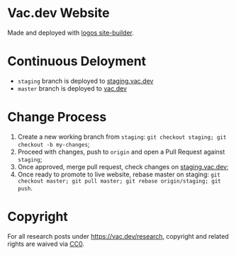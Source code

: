 # Vac.dev Website

Made and deployed with [logos site-builder](https://github.com/acid-info/logos-site-builder).

# Continuous Deloyment

- `staging` branch is deployed to [staging.vac.dev](https://staging.vac.dev)
- `master` branch is deployed to [vac.dev](https://vac.dev)

# Change Process

1. Create a new working branch from `staging`: `git checkout staging; git checkout -b my-changes`;
2. Proceed with changes, push to `origin` and open a Pull Request against `staging`;
3. Once approved, merge pull request, check changes on [staging.vac.dev](https://staging.vac.dev);
4. Once ready to promote to live website, rebase master on staging: `git checkout master; git pull master; git rebase origin/staging; git push`.

# Copyright

For all research posts under https://vac.dev/research, copyright and related rights are waived via [CC0](https://creativecommons.org/publicdomain/zero/1.0/).
